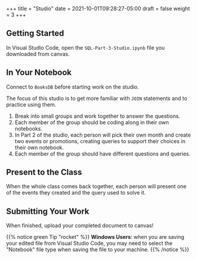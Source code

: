 +++
title = "Studio"
date = 2021-10-01T09:28:27-05:00
draft = false
weight = 3
+++

## Getting Started

In Visual Studio Code, open the `SQL-Part-3-Studio.ipynb` file you downloaded from canvas.

## In Your Notebook

Connect to `BooksDB` before starting work on the studio.

The focus of this studio is to get more familiar with `JOIN` statements and to practice using them.
 
1. Break into small groups and work together to answer the questions.  
1. Each member of the group should be coding along in their own notebooks.  
1. In Part 2 of the studio, each person will pick their own month and create two events or promotions, creating queries to support their choices in their own notebook.
1. Each member of the group should have different questions and queries.
 
## Present to the Class

When the whole class comes back together, each person will present one of the events they created and the query used to solve it.

## Submitting Your Work

When finished, upload your completed document to canvas!

{{% notice green Tip "rocket" %}}
**Windows Users**: when you are saving your edited file from Visual Studio Code, you may need to select the "Notebook" file type when saving the file to your machine.
{{% /notice %}}